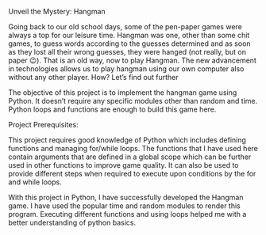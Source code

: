 Unveil the Mystery: Hangman

Going back to our old school days, some of the pen-paper games were always a top for our leisure time. Hangman was one, other than some chit games, to guess words according to the guesses determined and as soon as they lost all their wrong guesses, they were hanged (not really, but on paper 😉). That is an old way, now to play Hangman. The new advancement in technologies allows us to play hangman using our own computer also without any other player. How? Let’s find out further

The objective of this project is to implement the hangman game using Python. It doesn’t require any specific modules other than random and time. Python loops and functions are enough to build this game here.

Project Prerequisites:

This project requires good knowledge of Python which includes defining functions and managing for/while loops. The functions that I have used here contain arguments that are defined in a global scope which can be further used in other functions to improve game quality. It can also be used to provide different steps when required to execute upon conditions by the for and while loops.

With this project in Python, I have successfully developed the Hangman game. I have used the popular time and random modules to render this program. Executing different functions and using loops helped me with a better understanding of python basics.
